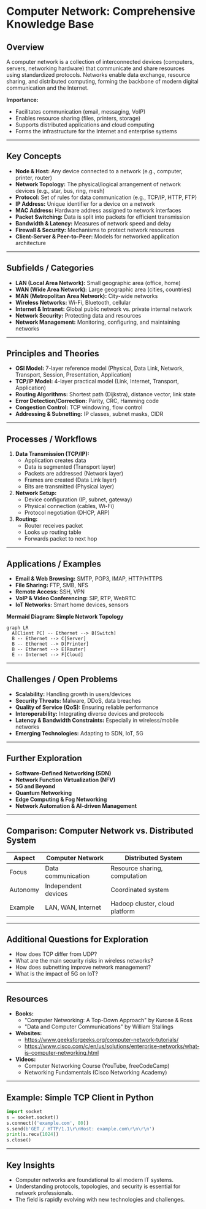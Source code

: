 # Computer Network: Comprehensive Knowledge Base

## Overview
A computer network is a collection of interconnected devices (computers, servers, networking hardware) that communicate and share resources using standardized protocols. Networks enable data exchange, resource sharing, and distributed computing, forming the backbone of modern digital communication and the Internet.

**Importance:**
- Facilitates communication (email, messaging, VoIP)
- Enables resource sharing (files, printers, storage)
- Supports distributed applications and cloud computing
- Forms the infrastructure for the Internet and enterprise systems

---

## Key Concepts
- **Node & Host:** Any device connected to a network (e.g., computer, printer, router)
- **Network Topology:** The physical/logical arrangement of network devices (e.g., star, bus, ring, mesh)
- **Protocol:** Set of rules for data communication (e.g., TCP/IP, HTTP, FTP)
- **IP Address:** Unique identifier for a device on a network
- **MAC Address:** Hardware address assigned to network interfaces
- **Packet Switching:** Data is split into packets for efficient transmission
- **Bandwidth & Latency:** Measures of network speed and delay
- **Firewall & Security:** Mechanisms to protect network resources
- **Client-Server & Peer-to-Peer:** Models for networked application architecture

---

## Subfields / Categories
- **LAN (Local Area Network):** Small geographic area (office, home)
- **WAN (Wide Area Network):** Large geographic area (cities, countries)
- **MAN (Metropolitan Area Network):** City-wide networks
- **Wireless Networks:** Wi-Fi, Bluetooth, cellular
- **Internet & Intranet:** Global public network vs. private internal network
- **Network Security:** Protecting data and resources
- **Network Management:** Monitoring, configuring, and maintaining networks

---

## Principles and Theories
- **OSI Model:** 7-layer reference model (Physical, Data Link, Network, Transport, Session, Presentation, Application)
- **TCP/IP Model:** 4-layer practical model (Link, Internet, Transport, Application)
- **Routing Algorithms:** Shortest path (Dijkstra), distance vector, link state
- **Error Detection/Correction:** Parity, CRC, Hamming code
- **Congestion Control:** TCP windowing, flow control
- **Addressing & Subnetting:** IP classes, subnet masks, CIDR

---

## Processes / Workflows
1. **Data Transmission (TCP/IP):**
   - Application creates data
   - Data is segmented (Transport layer)
   - Packets are addressed (Network layer)
   - Frames are created (Data Link layer)
   - Bits are transmitted (Physical layer)
2. **Network Setup:**
   - Device configuration (IP, subnet, gateway)
   - Physical connection (cables, Wi-Fi)
   - Protocol negotiation (DHCP, ARP)
3. **Routing:**
   - Router receives packet
   - Looks up routing table
   - Forwards packet to next hop

---

## Applications / Examples
- **Email & Web Browsing:** SMTP, POP3, IMAP, HTTP/HTTPS
- **File Sharing:** FTP, SMB, NFS
- **Remote Access:** SSH, VPN
- **VoIP & Video Conferencing:** SIP, RTP, WebRTC
- **IoT Networks:** Smart home devices, sensors

**Mermaid Diagram: Simple Network Topology**
```mermaid
graph LR
  A[Client PC] -- Ethernet --> B[Switch]
  B -- Ethernet --> C[Server]
  B -- Ethernet --> D[Printer]
  B -- Ethernet --> E[Router]
  E -- Internet --> F[Cloud]
```

---

## Challenges / Open Problems
- **Scalability:** Handling growth in users/devices
- **Security Threats:** Malware, DDoS, data breaches
- **Quality of Service (QoS):** Ensuring reliable performance
- **Interoperability:** Integrating diverse devices and protocols
- **Latency & Bandwidth Constraints:** Especially in wireless/mobile networks
- **Emerging Technologies:** Adapting to SDN, IoT, 5G

---

## Further Exploration
- **Software-Defined Networking (SDN)**
- **Network Function Virtualization (NFV)**
- **5G and Beyond**
- **Quantum Networking**
- **Edge Computing & Fog Networking**
- **Network Automation & AI-driven Management**

---

## Comparison: Computer Network vs. Distributed System
| Aspect         | Computer Network                | Distributed System                |
|----------------|---------------------------------|-----------------------------------|
| Focus          | Data communication              | Resource sharing, computation     |
| Autonomy       | Independent devices             | Coordinated system                |
| Example        | LAN, WAN, Internet              | Hadoop cluster, cloud platform    |

---

## Additional Questions for Exploration
- How does TCP differ from UDP?
- What are the main security risks in wireless networks?
- How does subnetting improve network management?
- What is the impact of 5G on IoT?

---

## Resources
- **Books:**
  - "Computer Networking: A Top-Down Approach" by Kurose & Ross
  - "Data and Computer Communications" by William Stallings
- **Websites:**
  - https://www.geeksforgeeks.org/computer-network-tutorials/
  - https://www.cisco.com/c/en/us/solutions/enterprise-networks/what-is-computer-networking.html
- **Videos:**
  - Computer Networking Course (YouTube, freeCodeCamp)
  - Networking Fundamentals (Cisco Networking Academy)

---

## Example: Simple TCP Client in Python
```python
import socket
s = socket.socket()
s.connect(('example.com', 80))
s.send(b'GET / HTTP/1.1\r\nHost: example.com\r\n\r\n')
print(s.recv(1024))
s.close()
```

---

## Key Insights
- Computer networks are foundational to all modern IT systems.
- Understanding protocols, topologies, and security is essential for network professionals.
- The field is rapidly evolving with new technologies and challenges.
